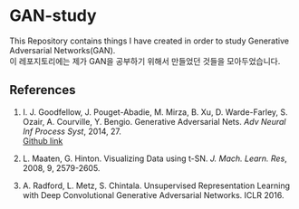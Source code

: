 # GAN-study


This Repository contains things I have created in order to study Generative Adversarial Networks(GAN).  
이 레포지토리에는 제가 GAN을 공부하기 위해서 만들었던 것들을 모아두었습니다.

## References
1. I. J. Goodfellow, J. Pouget-Abadie, M. Mirza, B. Xu, D. Warde-Farley, S. Ozair, A. Courville, Y. Bengio. Generative Adversarial Nets. *Adv Neural Inf Process Syst*, 2014, 27.  
[Github link](https://github.com/goodfeli/adversarial)

2. L. Maaten, G. Hinton. Visualizing Data using t-SN. *J. Mach. Learn. Res*, 2008, 9, 2579-2605.

3. A. Radford, L. Metz, S. Chintala. Unsupervised Representation Learning with Deep Convolutional Generative Adversarial Networks. ICLR 2016.
